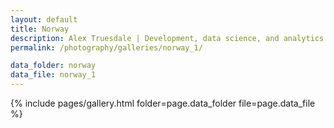 ```yaml
---
layout: default
title: Norway
description: Alex Truesdale | Development, data science, and analytics. Pursuing growth with boundless, interminable curiosity.
permalink: /photography/galleries/norway_1/

data_folder: norway
data_file: norway_1
---
```

{% include pages/gallery.html folder=page.data_folder file=page.data_file %}
